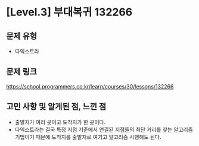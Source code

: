 # [Level.3] 부대복귀 132266
## 문제 유형
- 다익스트라

## 문제 링크
https://school.programmers.co.kr/learn/courses/30/lessons/132266

## 고민 사항 및 알게된 점, 느낀 점
- 출발지가 여러 곳이고 도착지가 한 곳이다.
- 다익스트라는 결국 특정 지점 기준에서 연결된 지점들의 최단 거리를 찾는 알고리즘 기법이기 때문에 도착지를 출발지로 여기고 알고리즘 시행해도 된다.
  
